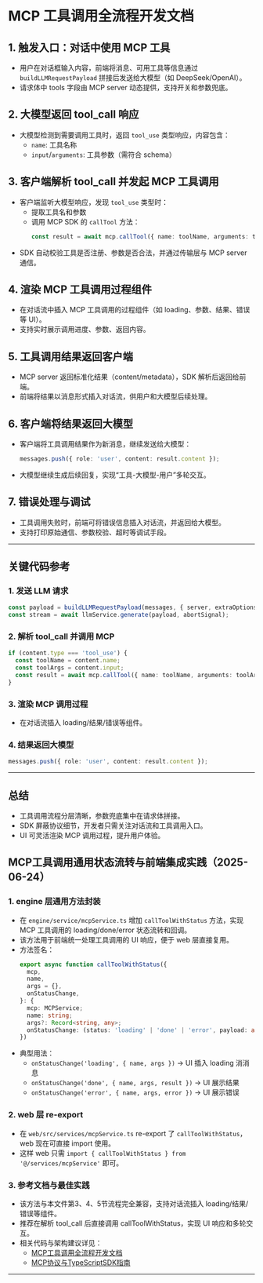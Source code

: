 # MCP 工具调用全流程开发文档

## 1. 触发入口：对话中使用 MCP 工具
- 用户在对话框输入内容，前端将消息、可用工具等信息通过 `buildLLMRequestPayload` 拼接后发送给大模型（如 DeepSeek/OpenAI）。
- 请求体中 tools 字段由 MCP server 动态提供，支持开关和参数兜底。

## 2. 大模型返回 tool_call 响应
- 大模型检测到需要调用工具时，返回 `tool_use` 类型响应，内容包含：
  - `name`: 工具名称
  - `input`/`arguments`: 工具参数（需符合 schema）

## 3. 客户端解析 tool_call 并发起 MCP 工具调用
- 客户端监听大模型响应，发现 `tool_use` 类型时：
  - 提取工具名和参数
  - 调用 MCP SDK 的 `callTool` 方法：
    ```ts
    const result = await mcp.callTool({ name: toolName, arguments: toolArgs });
    ```
- SDK 自动校验工具是否注册、参数是否合法，并通过传输层与 MCP server 通信。

## 4. 渲染 MCP 工具调用过程组件
- 在对话流中插入 MCP 工具调用的过程组件（如 loading、参数、结果、错误等 UI）。
- 支持实时展示调用进度、参数、返回内容。

## 5. 工具调用结果返回客户端
- MCP server 返回标准化结果（content/metadata），SDK 解析后返回给前端。
- 前端将结果以消息形式插入对话流，供用户和大模型后续处理。

## 6. 客户端将结果返回大模型
- 客户端将工具调用结果作为新消息，继续发送给大模型：
  ```ts
  messages.push({ role: 'user', content: result.content });
  ```
- 大模型继续生成后续回复，实现“工具-大模型-用户”多轮交互。

## 7. 错误处理与调试
- 工具调用失败时，前端可将错误信息插入对话流，并返回给大模型。
- 支持打印原始通信、参数校验、超时等调试手段。

---

## 关键代码参考

### 1. 发送 LLM 请求
```ts
const payload = buildLLMRequestPayload(messages, { server, extraOptions });
const stream = await llmService.generate(payload, abortSignal);
```

### 2. 解析 tool_call 并调用 MCP
```ts
if (content.type === 'tool_use') {
  const toolName = content.name;
  const toolArgs = content.input;
  const result = await mcp.callTool({ name: toolName, arguments: toolArgs });
}
```

### 3. 渲染 MCP 调用过程
- 在对话流插入 loading/结果/错误等组件。

### 4. 结果返回大模型
```ts
messages.push({ role: 'user', content: result.content });
```

---

## 总结
- 工具调用流程分层清晰，参数兜底集中在请求体拼接。
- SDK 屏蔽协议细节，开发者只需关注对话流和工具调用入口。
- UI 可灵活渲染 MCP 调用过程，提升用户体验。

<!-- 新增：2025-06-24 MCP工具调用通用状态流转与前端集成实践 -->

## MCP工具调用通用状态流转与前端集成实践（2025-06-24）

### 1. engine 层通用方法封装
- 在 `engine/service/mcpService.ts` 增加 `callToolWithStatus` 方法，实现 MCP 工具调用的 loading/done/error 状态流转和回调。
- 该方法用于前端统一处理工具调用的 UI 响应，便于 web 层直接复用。
- 方法签名：
  ```ts
  export async function callToolWithStatus({
    mcp,
    name,
    args = {},
    onStatusChange,
  }: {
    mcp: MCPService;
    name: string;
    args?: Record<string, any>;
    onStatusChange: (status: 'loading' | 'done' | 'error', payload: any) => void;
  })
  ```
- 典型用法：
  - `onStatusChange('loading', { name, args })` → UI 插入 loading 消消息
  - `onStatusChange('done', { name, args, result })` → UI 展示结果
  - `onStatusChange('error', { name, args, error })` → UI 展示错误

### 2. web 层 re-export
- 在 `web/src/services/mcpService.ts` re-export 了 `callToolWithStatus`，web 现在可直接 import 使用。
- 这样 web 只需 `import { callToolWithStatus } from '@/services/mcpService'` 即可。

### 3. 参考文档与最佳实践
- 该方法与本文件第3、4、5节流程完全兼容，支持对话流插入 loading/结果/错误等组件。
- 推荐在解析 tool_call 后直接调用 callToolWithStatus，实现 UI 响应和多轮交互。
- 相关代码与架构建议详见：
  - [MCP工具调用全流程开发文档](./mcp-tool-call-workflow.md)
  - [MCP协议与TypeScriptSDK指南](./mcp.md)

---
